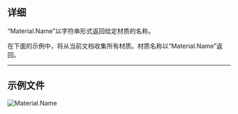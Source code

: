 ## 详细
“Material.Name”以字符串形式返回给定材质的名称。

在下面的示例中，将从当前文档收集所有材质。材质名称以“Material.Name”返回。
___
## 示例文件

![Material.Name](./Revit.Elements.Material.Name_img.jpg)
